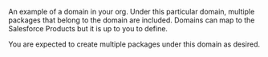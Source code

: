 An example of a domain in your org. Under this particular domain, multiple packages that belong to the domain are included. Domains can map to the Salesforce Products but it is up to you to define.

You are expected to create multiple packages under this domain as desired.
